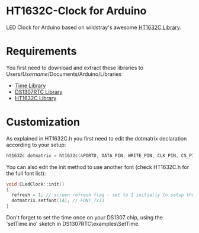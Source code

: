 HT1632C-Clock for Arduino
=============

LED Clock for Arduino based on wildstray's awesome [HT1632C Library](https://code.google.com/p/ht1632c/).

Requirements
=============
You first need to download and extract these libraries to Users/*Username*/Documents/Arduino/Libraries

* [Time Library](http://www.pjrc.com/teensy/td_libs_Time.html)
* [DS1307RTC Library](http://www.pjrc.com/teensy/td_libs_DS1307RTC.html)
* [HT1632C Library](https://code.google.com/p/ht1632c/)

Customization
=============

As explained in HT1632C.h you first need to edit the dotmatrix declaration according to your setup:

```c++
ht1632c dotmatrix = ht1632c(&PORTD, DATA_PIN, WRITE_PIN, CLK_PIN, CS_PIN, GEOM_32x16, 1);
```

You can also edit the init method to use another font (check HT1632C.h for the full font list):

```c++
void CLedClock::init()
{
  refresh = 1; // screen refresh flag - set to 1 initially to setup the clock
  dotmatrix.setfont(14); // FONT_7x13
}
```

Don't forget to set the time once on your DS1307 chip, using the 'setTime.ino' sketch in DS1307RTC\examples\SetTime.
